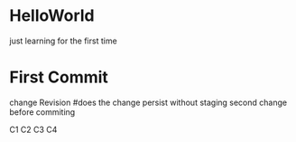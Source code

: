 # HelloWorld
just learning for the first time
# First Commit
 change
 Revision
#does the change persist without staging
 second change before commiting

C1
C2
C3
C4
